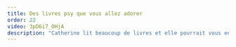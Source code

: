 ```yaml
---
title: Des livres psy que vous allez adorer
order: 22
video: 3pD6i7_OHjA
description: "Catherine lit beaucoup de livres et elle pourrait vous en parler des heures ! Mais si on lui demande de n'en garder que quelques uns pour vous les présenter, quels seraient les heureux élus ? "
---
```

